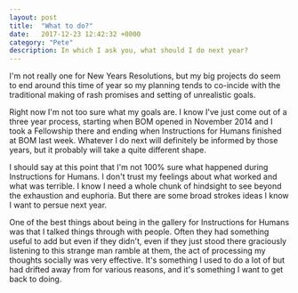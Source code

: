 ```yaml
---
layout: post
title:  "What to do?"
date:   2017-12-23 12:42:32 +0000
category: "Pete"
description: In which I ask you, what should I do next year?
---
```


I'm not really one for New Years Resolutions, but my big projects do seem to end around this time of year so my planning tends to co-incide with the traditional making of rash promises and setting of unrealistic goals. 

Right now I'm not too sure what my goals are. I know I've just come out of a three year process, starting when BOM opened in November 2014 and I took a Fellowship there and ending when Instructions for Humans finished at BOM last week. Whatever I do next will definitely be informed by those years, but it probably will take a quite different shape. 

I should say at this point that I'm not 100% sure what happened during Instructions for Humans. I don't trust my feelings about what worked and what was terrible. I know I need a whole chunk of hindsight to see beyond the exhaustion and euphoria. But there are some broad strokes ideas I know I want to persue next year. 

One of the best things about being in the gallery for Instructions for Humans was that I talked things through with people. Often they had something useful to add but even if they didn't, even if they just stood there graciously listening to this strange man ramble at them, the act of processing my thoughts socially was very effective. It's something I used to do a lot of but had drifted away from for various reasons, and it's something I want to get back to doing. 